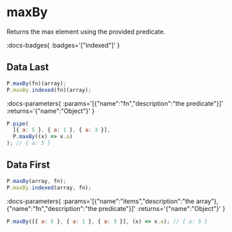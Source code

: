 # maxBy

Returns the max element using the provided predicate.

:docs-badges{ :badges='["indexed"]' }


## Data Last

```js [light]
P.maxBy(fn)(array);
P.maxBy.indexed(fn)(array);
```

:docs-parameters{ :params='[{"name":"fn","description":"the predicate"}]' :returns='{"name":"Object"}' }

```js
P.pipe(
  [{ a: 5 }, { a: 1 }, { a: 3 }],
  P.maxBy((x) => x.a)
); // { a: 5 }
```

## Data First

```js [light]
P.maxBy(array, fn);
P.maxBy.indexed(array, fn);
```

:docs-parameters{ :params='[{"name":"items","description":"the array"},{"name":"fn","description":"the predicate"}]' :returns='{"name":"Object"}' }

```js
P.maxBy([{ a: 5 }, { a: 1 }, { a: 3 }], (x) => x.a); // { a: 5 }
```